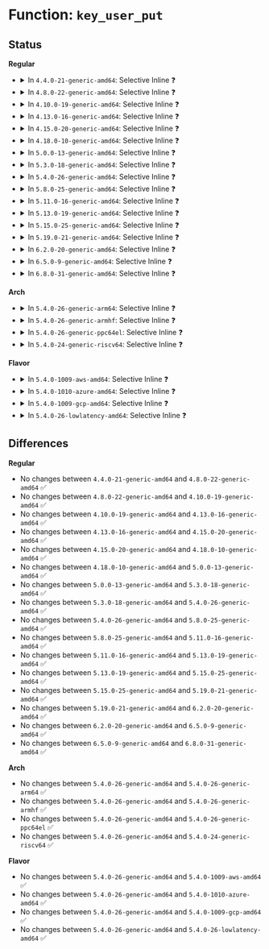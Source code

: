 # Function: <code>key_user_put</code>

## Status
<b>Regular</b>
<ul>
<li>
<details>
<summary>In <code>4.4.0-21-generic-amd64</code>: Selective Inline ❓</summary>

```c
void key_user_put(struct key_user * user)
```

```json
{
  "name": "key_user_put",
  "collision_type": "Unique Global",
  "inline_type": "Selective",
  "funcs": [
    {
      "addr": 18446744071582187040,
      "name": "key_user_put",
      "external": true,
      "loc": "security/keys/key.c:123",
      "file": "security/keys/key.c",
      "inline": "not declared, inlined",
      "caller_inline": [],
      "caller_func": [
        "security/keys/key.c:key_alloc",
        "security/keys/key.c:key_alloc",
        "security/keys/key.c:key_alloc",
        "security/keys/keyctl.c:keyctl_chown_key",
        "security/keys/request_key.c:request_key_and_link",
        "security/keys/request_key.c:request_key_and_link",
        "security/keys/request_key.c:request_key_and_link"
      ]
    }
  ],
  "symbols": [
    {
      "addr": 18446744071582187040,
      "name": "key_user_put",
      "section": ".text",
      "bind": "STB_GLOBAL",
      "size": 73
    }
  ]
}
```
</details>
</li>
<li>
<details>
<summary>In <code>4.8.0-22-generic-amd64</code>: Selective Inline ❓</summary>

```c
void key_user_put(struct key_user * user)
```

```json
{
  "name": "key_user_put",
  "collision_type": "Unique Global",
  "inline_type": "Selective",
  "funcs": [
    {
      "addr": 18446744071582403424,
      "name": "key_user_put",
      "external": true,
      "loc": "security/keys/key.c:123",
      "file": "security/keys/key.c",
      "inline": "not declared, inlined",
      "caller_inline": [],
      "caller_func": [
        "security/keys/key.c:key_alloc",
        "security/keys/key.c:key_alloc",
        "security/keys/key.c:key_alloc",
        "security/keys/keyctl.c:keyctl_chown_key",
        "security/keys/request_key.c:request_key_and_link",
        "security/keys/request_key.c:request_key_and_link",
        "security/keys/request_key.c:request_key_and_link"
      ]
    }
  ],
  "symbols": [
    {
      "addr": 18446744071582403424,
      "name": "key_user_put",
      "section": ".text",
      "bind": "STB_GLOBAL",
      "size": 73
    }
  ]
}
```
</details>
</li>
<li>
<details>
<summary>In <code>4.10.0-19-generic-amd64</code>: Selective Inline ❓</summary>

```c
void key_user_put(struct key_user * user)
```

```json
{
  "name": "key_user_put",
  "collision_type": "Unique Global",
  "inline_type": "Selective",
  "funcs": [
    {
      "addr": 18446744071582495616,
      "name": "key_user_put",
      "external": true,
      "loc": "security/keys/key.c:123",
      "file": "security/keys/key.c",
      "inline": "not declared, inlined",
      "caller_inline": [],
      "caller_func": [
        "security/keys/key.c:key_alloc",
        "security/keys/key.c:key_alloc",
        "security/keys/key.c:key_alloc",
        "security/keys/keyctl.c:keyctl_chown_key",
        "security/keys/request_key.c:request_key_and_link",
        "security/keys/request_key.c:request_key_and_link",
        "security/keys/request_key.c:request_key_and_link"
      ]
    }
  ],
  "symbols": [
    {
      "addr": 18446744071582495616,
      "name": "key_user_put",
      "section": ".text",
      "bind": "STB_GLOBAL",
      "size": 73
    }
  ]
}
```
</details>
</li>
<li>
<details>
<summary>In <code>4.13.0-16-generic-amd64</code>: Selective Inline ❓</summary>

```c
void key_user_put(struct key_user * user)
```

```json
{
  "name": "key_user_put",
  "collision_type": "Unique Global",
  "inline_type": "Selective",
  "funcs": [
    {
      "addr": 18446744071582576496,
      "name": "key_user_put",
      "external": true,
      "loc": "security/keys/key.c:123",
      "file": "security/keys/key.c",
      "inline": "not declared, inlined",
      "caller_inline": [],
      "caller_func": [
        "security/keys/key.c:key_alloc",
        "security/keys/key.c:key_alloc",
        "security/keys/key.c:key_alloc",
        "security/keys/keyctl.c:keyctl_chown_key",
        "security/keys/request_key.c:request_key_and_link",
        "security/keys/request_key.c:request_key_and_link",
        "security/keys/request_key.c:request_key_and_link",
        "security/keys/request_key.c:request_key_and_link"
      ]
    }
  ],
  "symbols": [
    {
      "addr": 18446744071582576496,
      "name": "key_user_put",
      "section": ".text",
      "bind": "STB_GLOBAL",
      "size": 73
    }
  ]
}
```
</details>
</li>
<li>
<details>
<summary>In <code>4.15.0-20-generic-amd64</code>: Selective Inline ❓</summary>

```c
void key_user_put(struct key_user * user)
```

```json
{
  "name": "key_user_put",
  "collision_type": "Unique Global",
  "inline_type": "Selective",
  "funcs": [
    {
      "addr": 18446744071582729296,
      "name": "key_user_put",
      "external": true,
      "loc": "security/keys/key.c:123",
      "file": "security/keys/key.c",
      "inline": "not declared, inlined",
      "caller_inline": [],
      "caller_func": [
        "security/keys/key.c:key_alloc",
        "security/keys/key.c:key_alloc",
        "security/keys/key.c:key_alloc",
        "security/keys/keyctl.c:keyctl_chown_key",
        "security/keys/request_key.c:request_key_and_link",
        "security/keys/request_key.c:request_key_and_link",
        "security/keys/request_key.c:request_key_and_link",
        "security/keys/request_key.c:request_key_and_link"
      ]
    }
  ],
  "symbols": [
    {
      "addr": 18446744071582729296,
      "name": "key_user_put",
      "section": ".text",
      "bind": "STB_GLOBAL",
      "size": 73
    }
  ]
}
```
</details>
</li>
<li>
<details>
<summary>In <code>4.18.0-10-generic-amd64</code>: Selective Inline ❓</summary>

```c
void key_user_put(struct key_user * user)
```

```json
{
  "name": "key_user_put",
  "collision_type": "Unique Global",
  "inline_type": "Selective",
  "funcs": [
    {
      "addr": 18446744071582927808,
      "name": "key_user_put",
      "external": true,
      "loc": "security/keys/key.c:123",
      "file": "security/keys/key.c",
      "inline": "not declared, inlined",
      "caller_inline": [],
      "caller_func": [
        "security/keys/key.c:key_alloc",
        "security/keys/key.c:key_alloc",
        "security/keys/key.c:key_alloc",
        "security/keys/keyctl.c:keyctl_chown_key",
        "security/keys/request_key.c:request_key_and_link",
        "security/keys/request_key.c:request_key_and_link",
        "security/keys/request_key.c:request_key_and_link",
        "security/keys/request_key.c:request_key_and_link"
      ]
    }
  ],
  "symbols": [
    {
      "addr": 18446744071582927808,
      "name": "key_user_put",
      "section": ".text",
      "bind": "STB_GLOBAL",
      "size": 76
    }
  ]
}
```
</details>
</li>
<li>
<details>
<summary>In <code>5.0.0-13-generic-amd64</code>: Selective Inline ❓</summary>

```c
void key_user_put(struct key_user * user)
```

```json
{
  "name": "key_user_put",
  "collision_type": "Unique Global",
  "inline_type": "Selective",
  "funcs": [
    {
      "addr": 18446744071583036368,
      "name": "key_user_put",
      "external": true,
      "loc": "security/keys/key.c:123",
      "file": "security/keys/key.c",
      "inline": "not declared, inlined",
      "caller_inline": [],
      "caller_func": [
        "security/keys/key.c:key_alloc",
        "security/keys/key.c:key_alloc",
        "security/keys/key.c:key_alloc",
        "security/keys/keyctl.c:keyctl_chown_key",
        "security/keys/request_key.c:request_key_and_link",
        "security/keys/request_key.c:request_key_and_link",
        "security/keys/request_key.c:request_key_and_link",
        "security/keys/request_key.c:request_key_and_link"
      ]
    }
  ],
  "symbols": [
    {
      "addr": 18446744071583036368,
      "name": "key_user_put",
      "section": ".text",
      "bind": "STB_GLOBAL",
      "size": 76
    }
  ]
}
```
</details>
</li>
<li>
<details>
<summary>In <code>5.3.0-18-generic-amd64</code>: Selective Inline ❓</summary>

```c
void key_user_put(struct key_user * user)
```

```json
{
  "name": "key_user_put",
  "collision_type": "Unique Global",
  "inline_type": "Selective",
  "funcs": [
    {
      "addr": 18446744071583218400,
      "name": "key_user_put",
      "external": true,
      "loc": "security/keys/key.c:119",
      "file": "security/keys/key.c",
      "inline": "not declared, inlined",
      "caller_inline": [],
      "caller_func": [
        "security/keys/key.c:key_alloc",
        "security/keys/key.c:key_alloc",
        "security/keys/key.c:key_alloc",
        "security/keys/keyctl.c:keyctl_chown_key",
        "security/keys/request_key.c:construct_key_and_link",
        "security/keys/request_key.c:construct_key_and_link",
        "security/keys/request_key.c:construct_key_and_link",
        "security/keys/request_key.c:construct_key_and_link"
      ]
    }
  ],
  "symbols": [
    {
      "addr": 18446744071583218400,
      "name": "key_user_put",
      "section": ".text",
      "bind": "STB_GLOBAL",
      "size": 79
    }
  ]
}
```
</details>
</li>
<li>
<details>
<summary>In <code>5.4.0-26-generic-amd64</code>: Selective Inline ❓</summary>

```c
void key_user_put(struct key_user * user)
```

```json
{
  "name": "key_user_put",
  "collision_type": "Unique Global",
  "inline_type": "Selective",
  "funcs": [
    {
      "addr": 18446744071583324208,
      "name": "key_user_put",
      "external": true,
      "loc": "security/keys/key.c:119",
      "file": "security/keys/key.c",
      "inline": "not declared, inlined",
      "caller_inline": [],
      "caller_func": [
        "security/keys/key.c:key_alloc",
        "security/keys/key.c:key_alloc",
        "security/keys/key.c:key_alloc",
        "security/keys/keyctl.c:keyctl_chown_key",
        "security/keys/request_key.c:construct_key_and_link",
        "security/keys/request_key.c:construct_key_and_link",
        "security/keys/request_key.c:construct_key_and_link",
        "security/keys/request_key.c:construct_key_and_link"
      ]
    }
  ],
  "symbols": [
    {
      "addr": 18446744071583324208,
      "name": "key_user_put",
      "section": ".text",
      "bind": "STB_GLOBAL",
      "size": 79
    }
  ]
}
```
</details>
</li>
<li>
<details>
<summary>In <code>5.8.0-25-generic-amd64</code>: Selective Inline ❓</summary>

```c
void key_user_put(struct key_user * user)
```

```json
{
  "name": "key_user_put",
  "collision_type": "Unique Global",
  "inline_type": "Selective",
  "funcs": [
    {
      "addr": 18446744071583656832,
      "name": "key_user_put",
      "external": true,
      "loc": "security/keys/key.c:120",
      "file": "security/keys/key.c",
      "inline": "not declared, inlined",
      "caller_inline": [],
      "caller_func": [
        "security/keys/key.c:key_alloc",
        "security/keys/key.c:key_alloc",
        "security/keys/key.c:key_alloc",
        "security/keys/keyctl.c:keyctl_chown_key",
        "security/keys/request_key.c:construct_key_and_link"
      ]
    }
  ],
  "symbols": [
    {
      "addr": 18446744071583656832,
      "name": "key_user_put",
      "section": ".text",
      "bind": "STB_GLOBAL",
      "size": 83
    }
  ]
}
```
</details>
</li>
<li>
<details>
<summary>In <code>5.11.0-16-generic-amd64</code>: Selective Inline ❓</summary>

```c
void key_user_put(struct key_user * user)
```

```json
{
  "name": "key_user_put",
  "collision_type": "Unique Global",
  "inline_type": "Selective",
  "funcs": [
    {
      "addr": 18446744071583778288,
      "name": "key_user_put",
      "external": true,
      "loc": "security/keys/key.c:120",
      "file": "security/keys/key.c",
      "inline": "not declared, inlined",
      "caller_inline": [],
      "caller_func": [
        "security/keys/key.c:key_alloc",
        "security/keys/key.c:key_alloc",
        "security/keys/key.c:key_alloc",
        "security/keys/keyctl.c:keyctl_chown_key",
        "security/keys/request_key.c:construct_key_and_link"
      ]
    }
  ],
  "symbols": [
    {
      "addr": 18446744071583778288,
      "name": "key_user_put",
      "section": ".text",
      "bind": "STB_GLOBAL",
      "size": 83
    }
  ]
}
```
</details>
</li>
<li>
<details>
<summary>In <code>5.13.0-19-generic-amd64</code>: Selective Inline ❓</summary>

```c
void key_user_put(struct key_user * user)
```

```json
{
  "name": "key_user_put",
  "collision_type": "Unique Global",
  "inline_type": "Selective",
  "funcs": [
    {
      "addr": 18446744071583803342,
      "name": "key_user_put",
      "external": true,
      "loc": "security/keys/key.c:120",
      "file": "security/keys/key.c",
      "inline": "not declared, inlined",
      "caller_inline": [
        "security/keys/key.c:key_alloc",
        "security/keys/key.c:key_alloc",
        "security/keys/key.c:key_alloc",
        "security/keys/key.c:key_alloc",
        "security/keys/key.c:key_alloc",
        "security/keys/key.c:key_alloc"
      ],
      "caller_func": [
        "security/keys/keyctl.c:keyctl_chown_key",
        "security/keys/request_key.c:construct_key_and_link"
      ]
    }
  ],
  "symbols": [
    {
      "addr": 18446744071583805216,
      "name": "key_user_put",
      "section": ".text",
      "bind": "STB_GLOBAL",
      "size": 83
    }
  ]
}
```
</details>
</li>
<li>
<details>
<summary>In <code>5.15.0-25-generic-amd64</code>: Selective Inline ❓</summary>

```c
void key_user_put(struct key_user * user)
```

```json
{
  "name": "key_user_put",
  "collision_type": "Unique Global",
  "inline_type": "Selective",
  "funcs": [
    {
      "addr": 18446744071584165886,
      "name": "key_user_put",
      "external": true,
      "loc": "security/keys/key.c:120",
      "file": "security/keys/key.c",
      "inline": "not declared, inlined",
      "caller_inline": [
        "security/keys/key.c:key_alloc",
        "security/keys/key.c:key_alloc",
        "security/keys/key.c:key_alloc",
        "security/keys/key.c:key_alloc",
        "security/keys/key.c:key_alloc",
        "security/keys/key.c:key_alloc"
      ],
      "caller_func": [
        "security/keys/keyctl.c:keyctl_chown_key",
        "security/keys/request_key.c:request_key_and_link"
      ]
    }
  ],
  "symbols": [
    {
      "addr": 18446744071584167760,
      "name": "key_user_put",
      "section": ".text",
      "bind": "STB_GLOBAL",
      "size": 83
    }
  ]
}
```
</details>
</li>
<li>
<details>
<summary>In <code>5.19.0-21-generic-amd64</code>: Selective Inline ❓</summary>

```c
void key_user_put(struct key_user * user)
```

```json
{
  "name": "key_user_put",
  "collision_type": "Unique Global",
  "inline_type": "Selective",
  "funcs": [
    {
      "addr": 18446744071584764963,
      "name": "key_user_put",
      "external": true,
      "loc": "security/keys/key.c:120",
      "file": "security/keys/key.c",
      "inline": "not declared, inlined",
      "caller_inline": [
        "security/keys/key.c:key_alloc",
        "security/keys/key.c:key_alloc",
        "security/keys/key.c:key_alloc",
        "security/keys/key.c:key_alloc",
        "security/keys/key.c:key_alloc",
        "security/keys/key.c:key_alloc"
      ],
      "caller_func": [
        "security/keys/keyctl.c:keyctl_chown_key",
        "security/keys/request_key.c:request_key_and_link"
      ]
    }
  ],
  "symbols": [
    {
      "addr": 18446744071584766928,
      "name": "key_user_put",
      "section": ".text",
      "bind": "STB_GLOBAL",
      "size": 100
    }
  ]
}
```
</details>
</li>
<li>
<details>
<summary>In <code>6.2.0-20-generic-amd64</code>: Selective Inline ❓</summary>

```c
void key_user_put(struct key_user * user)
```

```json
{
  "name": "key_user_put",
  "collision_type": "Unique Global",
  "inline_type": "Selective",
  "funcs": [
    {
      "addr": 18446744071585460755,
      "name": "key_user_put",
      "external": true,
      "loc": "security/keys/key.c:120",
      "file": "security/keys/key.c",
      "inline": "not declared, inlined",
      "caller_inline": [
        "security/keys/key.c:key_alloc",
        "security/keys/key.c:key_alloc",
        "security/keys/key.c:key_alloc",
        "security/keys/key.c:key_alloc",
        "security/keys/key.c:key_alloc",
        "security/keys/key.c:key_alloc"
      ],
      "caller_func": [
        "security/keys/keyctl.c:keyctl_chown_key",
        "security/keys/request_key.c:construct_key_and_link"
      ]
    }
  ],
  "symbols": [
    {
      "addr": 18446744071585462752,
      "name": "key_user_put",
      "section": ".text",
      "bind": "STB_GLOBAL",
      "size": 100
    }
  ]
}
```
</details>
</li>
<li>
<details>
<summary>In <code>6.5.0-9-generic-amd64</code>: Selective Inline ❓</summary>

```c
void key_user_put(struct key_user * user)
```

```json
{
  "name": "key_user_put",
  "collision_type": "Unique Global",
  "inline_type": "Selective",
  "funcs": [
    {
      "addr": 18446744071585692284,
      "name": "key_user_put",
      "external": true,
      "loc": "security/keys/key.c:120",
      "file": "security/keys/key.c",
      "inline": "not declared, inlined",
      "caller_inline": [
        "security/keys/key.c:key_alloc",
        "security/keys/key.c:key_alloc",
        "security/keys/key.c:key_alloc",
        "security/keys/key.c:key_alloc",
        "security/keys/key.c:key_alloc",
        "security/keys/key.c:key_alloc"
      ],
      "caller_func": [
        "security/keys/keyctl.c:keyctl_chown_key",
        "security/keys/request_key.c:construct_key_and_link"
      ]
    }
  ],
  "symbols": [
    {
      "addr": 18446744071585694400,
      "name": "key_user_put",
      "section": ".text",
      "bind": "STB_GLOBAL",
      "size": 100
    }
  ]
}
```
</details>
</li>
<li>
<details>
<summary>In <code>6.8.0-31-generic-amd64</code>: Selective Inline ❓</summary>

```c
void key_user_put(struct key_user * user)
```

```json
{
  "name": "key_user_put",
  "collision_type": "Unique Global",
  "inline_type": "Selective",
  "funcs": [
    {
      "addr": 18446744071585939354,
      "name": "key_user_put",
      "external": true,
      "loc": "security/keys/key.c:120",
      "file": "security/keys/key.c",
      "inline": "not declared, inlined",
      "caller_inline": [
        "security/keys/key.c:key_alloc",
        "security/keys/key.c:key_alloc",
        "security/keys/key.c:key_alloc",
        "security/keys/key.c:key_alloc",
        "security/keys/key.c:key_alloc",
        "security/keys/key.c:key_alloc"
      ],
      "caller_func": [
        "security/keys/keyctl.c:keyctl_chown_key",
        "security/keys/request_key.c:construct_key_and_link"
      ]
    }
  ],
  "symbols": [
    {
      "addr": 18446744071585941472,
      "name": "key_user_put",
      "section": ".text",
      "bind": "STB_GLOBAL",
      "size": 100
    }
  ]
}
```
</details>
</li>
</ul>
<b>Arch</b>
<ul>
<li>
<details>
<summary>In <code>5.4.0-26-generic-arm64</code>: Selective Inline ❓</summary>

```c
void key_user_put(struct key_user * user)
```

```json
{
  "name": "key_user_put",
  "collision_type": "Unique Global",
  "inline_type": "Selective",
  "funcs": [
    {
      "addr": 18446603336495065312,
      "name": "key_user_put",
      "external": true,
      "loc": "security/keys/key.c:119",
      "file": "security/keys/key.c",
      "inline": "not declared, inlined",
      "caller_inline": [],
      "caller_func": [
        "security/keys/key.c:key_alloc",
        "security/keys/key.c:key_alloc",
        "security/keys/key.c:key_alloc",
        "security/keys/keyctl.c:keyctl_chown_key",
        "security/keys/request_key.c:construct_key_and_link",
        "security/keys/request_key.c:construct_key_and_link",
        "security/keys/request_key.c:construct_key_and_link",
        "security/keys/request_key.c:construct_key_and_link"
      ]
    }
  ],
  "symbols": [
    {
      "addr": 18446603336495065312,
      "name": "key_user_put",
      "section": ".text",
      "bind": "STB_GLOBAL",
      "size": 108
    }
  ]
}
```
</details>
</li>
<li>
<details>
<summary>In <code>5.4.0-26-generic-armhf</code>: Selective Inline ❓</summary>

```c
void key_user_put(struct key_user * user)
```

```json
{
  "name": "key_user_put",
  "collision_type": "Unique Global",
  "inline_type": "Selective",
  "funcs": [
    {
      "addr": 3228462392,
      "name": "key_user_put",
      "external": true,
      "loc": "security/keys/key.c:119",
      "file": "security/keys/key.c",
      "inline": "not declared, inlined",
      "caller_inline": [],
      "caller_func": [
        "security/keys/key.c:key_alloc",
        "security/keys/key.c:key_alloc",
        "security/keys/key.c:key_alloc",
        "security/keys/keyctl.c:keyctl_chown_key",
        "security/keys/request_key.c:construct_key_and_link",
        "security/keys/request_key.c:construct_key_and_link",
        "security/keys/request_key.c:construct_key_and_link",
        "security/keys/request_key.c:construct_key_and_link"
      ]
    }
  ],
  "symbols": [
    {
      "addr": 3228462392,
      "name": "key_user_put",
      "section": ".text",
      "bind": "STB_GLOBAL",
      "size": 100
    }
  ]
}
```
</details>
</li>
<li>
<details>
<summary>In <code>5.4.0-26-generic-ppc64el</code>: Selective Inline ❓</summary>

```c
void key_user_put(struct key_user * user)
```

```json
{
  "name": "key_user_put",
  "collision_type": "Unique Global",
  "inline_type": "Selective",
  "funcs": [
    {
      "addr": 13835058055288959136,
      "name": "key_user_put",
      "external": true,
      "loc": "security/keys/key.c:119",
      "file": "security/keys/key.c",
      "inline": "not declared, inlined",
      "caller_inline": [],
      "caller_func": [
        "security/keys/key.c:key_alloc",
        "security/keys/keyctl.c:keyctl_chown_key",
        "security/keys/request_key.c:construct_key_and_link",
        "security/keys/request_key.c:construct_key_and_link",
        "security/keys/request_key.c:construct_key_and_link",
        "security/keys/request_key.c:construct_key_and_link"
      ]
    }
  ],
  "symbols": [
    {
      "addr": 13835058055288959136,
      "name": "key_user_put",
      "section": ".text",
      "bind": "STB_GLOBAL",
      "size": 224
    }
  ]
}
```
</details>
</li>
<li>
<details>
<summary>In <code>5.4.0-24-generic-riscv64</code>: Selective Inline ❓</summary>

```c
void key_user_put(struct key_user * user)
```

```json
{
  "name": "key_user_put",
  "collision_type": "Unique Global",
  "inline_type": "Selective",
  "funcs": [
    {
      "addr": 18446743936274334108,
      "name": "key_user_put",
      "external": true,
      "loc": "security/keys/key.c:119",
      "file": "security/keys/key.c",
      "inline": "not declared, inlined",
      "caller_inline": [],
      "caller_func": [
        "security/keys/key.c:key_alloc",
        "security/keys/key.c:key_alloc",
        "security/keys/key.c:key_alloc",
        "security/keys/keyctl.c:keyctl_chown_key",
        "security/keys/request_key.c:construct_key_and_link",
        "security/keys/request_key.c:construct_key_and_link",
        "security/keys/request_key.c:construct_key_and_link",
        "security/keys/request_key.c:construct_key_and_link"
      ]
    }
  ],
  "symbols": [
    {
      "addr": 18446743936274334108,
      "name": "key_user_put",
      "section": ".text",
      "bind": "STB_GLOBAL",
      "size": 160
    }
  ]
}
```
</details>
</li>
</ul>
<b>Flavor</b>
<ul>
<li>
<details>
<summary>In <code>5.4.0-1009-aws-amd64</code>: Selective Inline ❓</summary>

```c
void key_user_put(struct key_user * user)
```

```json
{
  "name": "key_user_put",
  "collision_type": "Unique Global",
  "inline_type": "Selective",
  "funcs": [
    {
      "addr": 18446744071583292944,
      "name": "key_user_put",
      "external": true,
      "loc": "security/keys/key.c:119",
      "file": "security/keys/key.c",
      "inline": "not declared, inlined",
      "caller_inline": [],
      "caller_func": [
        "security/keys/key.c:key_alloc",
        "security/keys/key.c:key_alloc",
        "security/keys/key.c:key_alloc",
        "security/keys/keyctl.c:keyctl_chown_key",
        "security/keys/request_key.c:construct_key_and_link",
        "security/keys/request_key.c:construct_key_and_link",
        "security/keys/request_key.c:construct_key_and_link",
        "security/keys/request_key.c:construct_key_and_link"
      ]
    }
  ],
  "symbols": [
    {
      "addr": 18446744071583292944,
      "name": "key_user_put",
      "section": ".text",
      "bind": "STB_GLOBAL",
      "size": 79
    }
  ]
}
```
</details>
</li>
<li>
<details>
<summary>In <code>5.4.0-1010-azure-amd64</code>: Selective Inline ❓</summary>

```c
void key_user_put(struct key_user * user)
```

```json
{
  "name": "key_user_put",
  "collision_type": "Unique Global",
  "inline_type": "Selective",
  "funcs": [
    {
      "addr": 18446744071583230080,
      "name": "key_user_put",
      "external": true,
      "loc": "security/keys/key.c:119",
      "file": "security/keys/key.c",
      "inline": "not declared, inlined",
      "caller_inline": [],
      "caller_func": [
        "security/keys/key.c:key_alloc",
        "security/keys/key.c:key_alloc",
        "security/keys/key.c:key_alloc",
        "security/keys/keyctl.c:keyctl_chown_key",
        "security/keys/request_key.c:construct_key_and_link",
        "security/keys/request_key.c:construct_key_and_link",
        "security/keys/request_key.c:construct_key_and_link",
        "security/keys/request_key.c:construct_key_and_link"
      ]
    }
  ],
  "symbols": [
    {
      "addr": 18446744071583230080,
      "name": "key_user_put",
      "section": ".text",
      "bind": "STB_GLOBAL",
      "size": 79
    }
  ]
}
```
</details>
</li>
<li>
<details>
<summary>In <code>5.4.0-1009-gcp-amd64</code>: Selective Inline ❓</summary>

```c
void key_user_put(struct key_user * user)
```

```json
{
  "name": "key_user_put",
  "collision_type": "Unique Global",
  "inline_type": "Selective",
  "funcs": [
    {
      "addr": 18446744071583276976,
      "name": "key_user_put",
      "external": true,
      "loc": "security/keys/key.c:119",
      "file": "security/keys/key.c",
      "inline": "not declared, inlined",
      "caller_inline": [],
      "caller_func": [
        "security/keys/key.c:key_alloc",
        "security/keys/key.c:key_alloc",
        "security/keys/key.c:key_alloc",
        "security/keys/keyctl.c:keyctl_chown_key",
        "security/keys/request_key.c:construct_key_and_link",
        "security/keys/request_key.c:construct_key_and_link",
        "security/keys/request_key.c:construct_key_and_link",
        "security/keys/request_key.c:construct_key_and_link"
      ]
    }
  ],
  "symbols": [
    {
      "addr": 18446744071583276976,
      "name": "key_user_put",
      "section": ".text",
      "bind": "STB_GLOBAL",
      "size": 79
    }
  ]
}
```
</details>
</li>
<li>
<details>
<summary>In <code>5.4.0-26-lowlatency-amd64</code>: Selective Inline ❓</summary>

```c
void key_user_put(struct key_user * user)
```

```json
{
  "name": "key_user_put",
  "collision_type": "Unique Global",
  "inline_type": "Selective",
  "funcs": [
    {
      "addr": 18446744071583371472,
      "name": "key_user_put",
      "external": true,
      "loc": "security/keys/key.c:119",
      "file": "security/keys/key.c",
      "inline": "not declared, inlined",
      "caller_inline": [],
      "caller_func": [
        "security/keys/key.c:key_alloc",
        "security/keys/key.c:key_alloc",
        "security/keys/key.c:key_alloc",
        "security/keys/keyctl.c:keyctl_chown_key",
        "security/keys/request_key.c:construct_key_and_link",
        "security/keys/request_key.c:construct_key_and_link",
        "security/keys/request_key.c:construct_key_and_link",
        "security/keys/request_key.c:construct_key_and_link"
      ]
    }
  ],
  "symbols": [
    {
      "addr": 18446744071583371472,
      "name": "key_user_put",
      "section": ".text",
      "bind": "STB_GLOBAL",
      "size": 77
    }
  ]
}
```
</details>
</li>
</ul>

## Differences
<b>Regular</b>
<ul>
<li>
No changes between <code>4.4.0-21-generic-amd64</code> and <code>4.8.0-22-generic-amd64</code> ✅
</li>
<li>
No changes between <code>4.8.0-22-generic-amd64</code> and <code>4.10.0-19-generic-amd64</code> ✅
</li>
<li>
No changes between <code>4.10.0-19-generic-amd64</code> and <code>4.13.0-16-generic-amd64</code> ✅
</li>
<li>
No changes between <code>4.13.0-16-generic-amd64</code> and <code>4.15.0-20-generic-amd64</code> ✅
</li>
<li>
No changes between <code>4.15.0-20-generic-amd64</code> and <code>4.18.0-10-generic-amd64</code> ✅
</li>
<li>
No changes between <code>4.18.0-10-generic-amd64</code> and <code>5.0.0-13-generic-amd64</code> ✅
</li>
<li>
No changes between <code>5.0.0-13-generic-amd64</code> and <code>5.3.0-18-generic-amd64</code> ✅
</li>
<li>
No changes between <code>5.3.0-18-generic-amd64</code> and <code>5.4.0-26-generic-amd64</code> ✅
</li>
<li>
No changes between <code>5.4.0-26-generic-amd64</code> and <code>5.8.0-25-generic-amd64</code> ✅
</li>
<li>
No changes between <code>5.8.0-25-generic-amd64</code> and <code>5.11.0-16-generic-amd64</code> ✅
</li>
<li>
No changes between <code>5.11.0-16-generic-amd64</code> and <code>5.13.0-19-generic-amd64</code> ✅
</li>
<li>
No changes between <code>5.13.0-19-generic-amd64</code> and <code>5.15.0-25-generic-amd64</code> ✅
</li>
<li>
No changes between <code>5.15.0-25-generic-amd64</code> and <code>5.19.0-21-generic-amd64</code> ✅
</li>
<li>
No changes between <code>5.19.0-21-generic-amd64</code> and <code>6.2.0-20-generic-amd64</code> ✅
</li>
<li>
No changes between <code>6.2.0-20-generic-amd64</code> and <code>6.5.0-9-generic-amd64</code> ✅
</li>
<li>
No changes between <code>6.5.0-9-generic-amd64</code> and <code>6.8.0-31-generic-amd64</code> ✅
</li>
</ul>
<b>Arch</b>
<ul>
<li>
No changes between <code>5.4.0-26-generic-amd64</code> and <code>5.4.0-26-generic-arm64</code> ✅
</li>
<li>
No changes between <code>5.4.0-26-generic-amd64</code> and <code>5.4.0-26-generic-armhf</code> ✅
</li>
<li>
No changes between <code>5.4.0-26-generic-amd64</code> and <code>5.4.0-26-generic-ppc64el</code> ✅
</li>
<li>
No changes between <code>5.4.0-26-generic-amd64</code> and <code>5.4.0-24-generic-riscv64</code> ✅
</li>
</ul>
<b>Flavor</b>
<ul>
<li>
No changes between <code>5.4.0-26-generic-amd64</code> and <code>5.4.0-1009-aws-amd64</code> ✅
</li>
<li>
No changes between <code>5.4.0-26-generic-amd64</code> and <code>5.4.0-1010-azure-amd64</code> ✅
</li>
<li>
No changes between <code>5.4.0-26-generic-amd64</code> and <code>5.4.0-1009-gcp-amd64</code> ✅
</li>
<li>
No changes between <code>5.4.0-26-generic-amd64</code> and <code>5.4.0-26-lowlatency-amd64</code> ✅
</li>
</ul>

